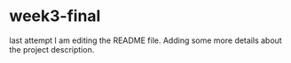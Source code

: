 # week3-final
last attempt 
I am editing the README file. Adding some more details about the project description.
